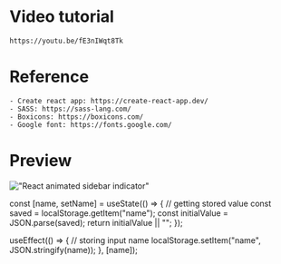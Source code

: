 # Video tutorial

    https://youtu.be/fE3nIWqt8Tk

# Reference

    - Create react app: https://create-react-app.dev/
    - SASS: https://sass-lang.com/
    - Boxicons: https://boxicons.com/
    - Google font: https://fonts.google.com/

# Preview

!["React animated sidebar indicator"](https://user-images.githubusercontent.com/67447840/150512429-b22b0236-7f13-43b3-bbdd-b466ea81f173.gif "React animated sidebar indicator")


const [name, setName] = useState(() => {
  // getting stored value
  const saved = localStorage.getItem("name");
  const initialValue = JSON.parse(saved);
  return initialValue || "";
});


useEffect(() => {
  // storing input name
  localStorage.setItem("name", JSON.stringify(name));
}, [name]);